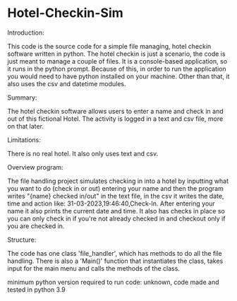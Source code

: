 # Hotel-Checkin-Sim

Introduction:

This code is the source code for a simple file managing, hotel checkin software written in python. The hotel checkin is just a scenario, the code is just meant to manage a couple of files. It is a console-based application, so it runs in the python prompt. Because of this, in order to run the application you would need to have python installed on your machine. Other than that, it also uses the csv and datetime modules.  


Summary:

The hotel checkin software allows users to enter a name and check in and out of this fictional Hotel. The activity is logged in a text and csv file, more on that later. 


Limitations:

There is no real hotel. It also only uses text and csv. 


Overview program:

The file handling project simulates checking in into a hotel by inputting what you want to do (check in or out) entering your name and then the program writes
"{name} checked in/out" in the text file, in the csv it writes the date, time and action like: 31-03-2023,19:46:40,Check-In. After entering your name it also prints the
current date and time. It also has checks in place so you can only check in if you're not already checked in and checkout only if you are checked in. 


Structure:

The code has one class 'file_handler', which has methods to do all the file handling. There is also a 'Main()' function that instantiates the class, takes input for the main menu and calls the methods of the class. 

minimum python version required to run code: unknown, code made and tested in python 3.9
